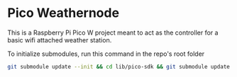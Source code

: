 # Pico Weathernode

This is a Raspberry Pi Pico W project meant to act as the controller for a basic wifi attached weather station.

To initialize submodules, run this command in the repo's root folder
```bash
git submodule update --init && cd lib/pico-sdk && git submodule update --init && cd ../pico-web-client && git submodule update --init lib/json && cd ../..
```